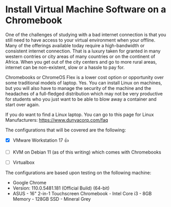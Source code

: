 # Install Virtual Machine Software on a Chromebook

One of the challenges of studying with a bad internet connection is that you still need to have access to your virtual environment when your offline.
Many of the offerings available today require a high-bandwidth or consistent internet connection. That is a luxury taken for granted in many western contries or city areas of many countries or on the continent of Africa. When you get out of the city centers and go to more rural areas, internet can be non-existent, slow or a hassle to pay for.

Chromebooks or ChromeOS Flex is a lower cost option or opportunity over some traditional models of laptop. Yes. You can install Linux on machines, but you will also have to manage the security of the machine and the headaches of a full-fledged distribution which may not be very productive for students who you just want to be able to blow away a container and start over again.

If you do want to find a Linux laptop. You can go to this page for Linux Manufacturers: https://www.dunyacorp.com/faq

The configurations that will be covered are the following:

- [x] VMware Workstation 17 :+1:

- [ ] KVM on Debian 11 (as of this writing) which comes with Chromebooks

- [ ] Virtualbox

The configurations are based upon testing on the following machine:

- Google Chrome
- Version: 110.0.5481.181 (Official Build) (64-bit)
- ASUS - 16" 2-in-1 Touchscreen Chromebook - Intel Core i3 - 8GB Memory - 128GB SSD - Mineral Grey
